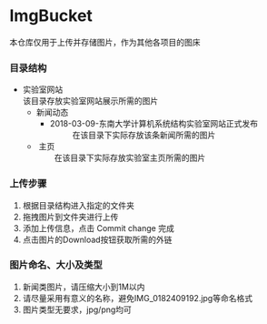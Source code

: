 # ImgBucket
本仓库仅用于上传并存储图片，作为其他各项目的图床
### 目录结构
* 实验室网站  
该目录存放实验室网站展示所需的图片   
    *  新闻动态            
         * 2018-03-09-东南大学计算机系统结构实验室网站正式发布<br>      
         在该目录下实际存放该条新闻所需的图片     
    *  主页<br> 
         在该目录下实际存放实验室主页所需的图片 
### 上传步骤
1. 根据目录结构进入指定的文件夹
2. 拖拽图片到文件夹进行上传
3. 添加上传信息，点击 Commit change 完成
4. 点击图片的Download按钮获取所需的外链

### 图片命名、大小及类型
1. 新闻类图片，请压缩大小到1M以内
2. 请尽量采用有意义的名称，避免IMG_0182409192.jpg等命名格式
3. 图片类型无要求，jpg/png均可
